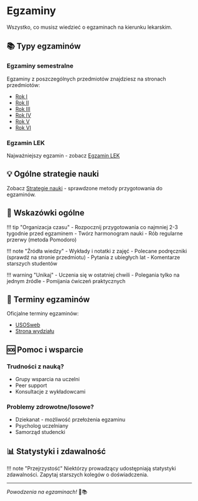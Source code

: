 # Egzaminy

Wszystko, co musisz wiedzieć o egzaminach na kierunku lekarskim.

## 📚 Typy egzaminów

### Egzaminy semestralne
Egzaminy z poszczególnych przedmiotów znajdziesz na stronach przedmiotów:
- [Rok I](../rok-1/index.md)
- [Rok II](../rok-2/index.md)
- [Rok III](../rok-3/index.md)
- [Rok IV](../rok-4/index.md)
- [Rok V](../rok-5/index.md)
- [Rok VI](../rok-6/index.md)

### Egzamin LEK
Najważniejszy egzamin - zobacz [Egzamin LEK](lek.md)

## 💡 Ogólne strategie nauki

Zobacz [Strategie nauki](strategie.md) - sprawdzone metody przygotowania do egzaminów.

## 🎯 Wskazówki ogólne

!!! tip "Organizacja czasu"
    - Rozpocznij przygotowania co najmniej 2-3 tygodnie przed egzaminem
    - Twórz harmonogram nauki
    - Rób regularne przerwy (metoda Pomodoro)

!!! note "Źródła wiedzy"
    - Wykłady i notatki z zajęć
    - Polecane podręczniki (sprawdź na stronie przedmiotu)
    - Pytania z ubiegłych lat
    - Komentarze starszych studentów

!!! warning "Unikaj"
    - Uczenia się w ostatniej chwili
    - Polegania tylko na jednym źródle
    - Pomijania ćwiczeń praktycznych

## 📅 Terminy egzaminów

Oficjalne terminy egzaminów:
- [USOSweb](https://www.usosweb.uj.edu.pl/)
- [Strona wydziału](https://wl.cm.uj.edu.pl/)

## 🆘 Pomoc i wsparcie

### Trudności z nauką?
- Grupy wsparcia na uczelni
- Peer support
- Konsultacje z wykładowcami

### Problemy zdrowotne/losowe?
- Dziekanat - możliwość przełożenia egzaminu
- Psycholog uczelniany
- Samorząd studencki

## 📊 Statystyki i zdawalność

!!! note "Przejrzystość"
    Niektórzy prowadzący udostępniają statystyki zdawalności.
    Zapytaj starszych kolegów o doświadczenia.

---

*Powodzenia na egzaminach!* 💪📚
